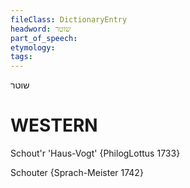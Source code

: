 ```yaml
---
fileClass: DictionaryEntry
headword: שוטר
part_of_speech: 
etymology: 
tags: 
---
```

שוטר

WESTERN
========

Schout'r 'Haus-Vogt' {PhilogLottus 1733}

Schouter {Sprach-Meister 1742}